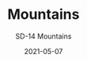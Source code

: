 ---
image_primary: "img/SD+Mountains+Art.jpg"
image_secondary: "img/SD+Mountains+Interior.jpg"
subtitle: "SD-14 Mountains"
tags: 
  - "Wall Coverings"
title: "Mountains"
href: "https://www.areaenvironments.com/order/mountains"
designer: "Sandra Dieckmann"
category: "Wall Coverings"
manufacturer: "Area Environments"
slug: "/manufacturers/area-environments/wall-coverings/sandra-dieckmann-mountains"
date: "2021-05-07"
---